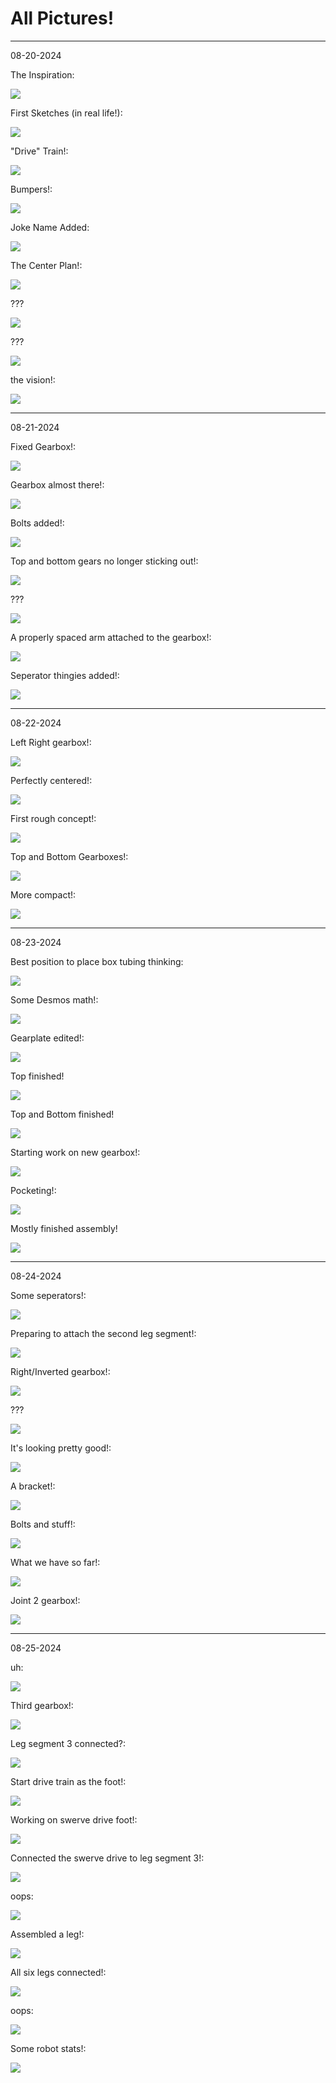 # All Pictures!

---

08-20-2024

The Inspiration:

![](</updatelogs/images/082024/08202024 - 1.png>)

First Sketches (in real life!):

![](</updatelogs/images/082024/08202024 - 2.png>)

"Drive" Train!:

![](</updatelogs/images/082024/08202024 - 3.png>)

Bumpers!:

![](</updatelogs/images/082024/08202024 - 4.png>)

Joke Name Added:

![](</updatelogs/images/082024/08202024 - 5.png>)

The Center Plan!:

![](</updatelogs/images/082024/08202024 - 6.png>)

???

![](</updatelogs/images/082024/08202024 - 7.png>)

???

![](</updatelogs/images/082024/08202024 - 8.png>)

the vision!:

![](</updatelogs/images/082024/08202024 - 9.png>)

---

08-21-2024

Fixed Gearbox!:

![](</updatelogs/images/082024/08212024 - 1.png>)

Gearbox almost there!:

![](</updatelogs/images/082024/08212024 - 2.png>)

Bolts added!:

![](</updatelogs/images/082024/08212024 - 3.png>)

Top and bottom gears no longer sticking out!:

![](</updatelogs/images/082024/08212024 - 4.png>)

???

![](</updatelogs/images/082024/08212024 - 5.png>)

A properly spaced arm attached to the gearbox!:

![](</updatelogs/images/082024/08212024 - 6.png>)

Seperator thingies added!:

![](</updatelogs/images/082024/08212024 - 7.png>)

---

08-22-2024

Left Right gearbox!:

![](</updatelogs/images/082024/08222024 - 1.png>)

Perfectly centered!:

![](</updatelogs/images/082024/08222024 - 2.png>)

First rough concept!:

![](</updatelogs/images/082024/08222024 - 3.png>)

Top and Bottom Gearboxes!:

![](</updatelogs/images/082024/08222024 - 4.png>)

More compact!:

![](</updatelogs/images/082024/08222024 - 5.png>)

---

08-23-2024

Best position to place box tubing thinking:

![](</updatelogs/images/082024/08232024 - 1.png>)

Some Desmos math!:

![](</updatelogs/images/082024/08232024 - 2.png>)

Gearplate edited!:

![](</updatelogs/images/082024/08232024 - 3.png>)

Top finished!

![](</updatelogs/images/082024/08232024 - 4.png>)

Top and Bottom finished!

![](</updatelogs/images/082024/08232024 - 5.png>)

Starting work on new gearbox!:

![](</updatelogs/images/082024/08232024 - 6.png>)

Pocketing!:

![](</updatelogs/images/082024/08232024 - 7.png>)

Mostly finished assembly!

![](</updatelogs/images/082024/08232024 - 8.png>)

---

08-24-2024

Some seperators!:

![](</updatelogs/images/082024/08242024 - 1.png>)

Preparing to attach the second leg segment!:

![](</updatelogs/images/082024/08242024 - 2.png>)

Right/Inverted gearbox!:

![](</updatelogs/images/082024/08242024 - 3.png>)

???

![](</updatelogs/images/082024/08242024 - 4.png>)

It's looking pretty good!:

![](</updatelogs/images/082024/08242024 - 5.png>)

A bracket!:

![](</updatelogs/images/082024/08242024 - 6.png>)

Bolts and stuff!:

![](</updatelogs/images/082024/08242024 - 7.png>)

What we have so far!:

![](</updatelogs/images/082024/08242024 - 8.png>)

Joint 2 gearbox!:

![](</updatelogs/images/082024/08242024 - 9.png>)

---

08-25-2024

uh:

![](</updatelogs/images/082024/08252024 - 1.png>)

Third gearbox!:

![](</updatelogs/images/082024/08252024 - 2.png>)

Leg segment 3 connected?:

![](</updatelogs/images/082024/08252024 - 3.png>)

Start drive train as the foot!:

![](</updatelogs/images/082024/08252024 - 4.png>)

Working on swerve drive foot!:

![](</updatelogs/images/082024/08252024 - 5.png>)

Connected the swerve drive to leg segment 3!:

![](</updatelogs/images/082024/08252024 - 6.png>)

oops:

![](</updatelogs/images/082024/08252024 - 7.png>)

Assembled a leg!:

![](</updatelogs/images/082024/08252024 - 8.png>)

All six legs connected!:

![](</updatelogs/images/082024/08252024 - 9.png>)

oops:

![](</updatelogs/images/082024/08252024 - 10.png>)

Some robot stats!:

![](</updatelogs/images/082024/08252024 - 11.png>)